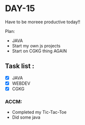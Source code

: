 # DAY-15
Have to be moreee productive today!!
<br>

Plan: 
 - JAVA
 - Start my own js projects
 - Start on CGKG thing AGAIN

## Task list :
- [x] JAVA 
- [x] WEBDEV 
- [x] CGKG

### ACCM: 
- Completed my Tic-Tac-Toe
- Did some java